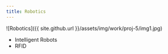 ```yaml
---
title: Robotics
---
```


![Robotics]({{ site.github.url }}/assets/img/work/proj-5/img1.jpg)

* Intelligent Robots
* RFID
